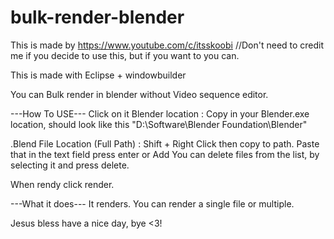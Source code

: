 # bulk-render-blender
This is made by https://www.youtube.com/c/itsskoobi     //Don't need to credit me if you decide to use this, but if you want to you can.

This is made with Eclipse + windowbuilder

You can Bulk render in blender without Video sequence editor.

---How To USE---
Click on it
Blender location :
Copy in your Blender.exe location, should look like this  "D:\Software\Blender Foundation\Blender"

.Blend File Location (Full Path) :
Shift + Right Click then copy to path. Paste that in the text field press enter or Add
You can delete files from the list, by selecting it and press delete.

When rendy click render.

---What it does---
It renders. You can render a single file or multiple.


Jesus bless have a nice day, bye <3!


